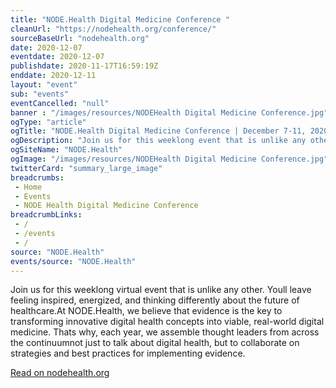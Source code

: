 ```yaml
--- 
title: "NODE.Health Digital Medicine Conference "
cleanUrl: "https://nodehealth.org/conference/"
sourceBaseUrl: "nodehealth.org"
date: 2020-12-07
eventdate: 2020-12-07
publishdate: 2020-11-17T16:59:19Z
enddate: 2020-12-11
layout: "event"
sub: "events"
eventCancelled: "null"
banner : "/images/resources/NODEHealth Digital Medicine Conference.jpg"
ogType: "article"
ogTitle: "NODE.Health Digital Medicine Conference | December 7-11, 2020"
ogDescription: "Join us for this weeklong event that is unlike any other. Youll leave feeling inspired, energized, and thinking differently about the future of healthcare."
ogSiteName: "NODE.Health"
ogImage: "/images/resources/NODEHealth Digital Medicine Conference.jpg"
twitterCard: "summary_large_image"
breadcrumbs:
 - Home
 - Events
 - NODE Health Digital Medicine Conference
breadcrumbLinks:
 - / 
 - /events
 - / 
source: "NODE.Health"
events/source: "NODE.Health"
---
```

Join us for this weeklong virtual event that is unlike any other. Youll leave feeling inspired, energized, and thinking differently about the future of healthcare.At NODE.Health, we believe that evidence is the key to transforming innovative digital health concepts into viable, real-world digital medicine. Thats why, each year, we assemble thought leaders from across the continuumnot just to talk about digital health, but to collaborate on strategies and best practices for implementing evidence.  
  
[Read on nodehealth.org](https://nodehealth.org/conference/)
